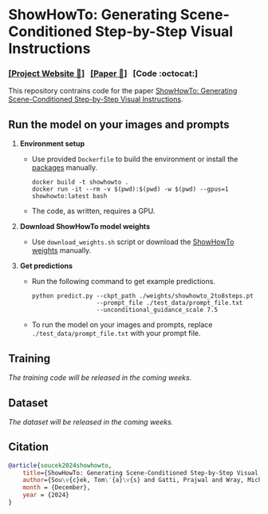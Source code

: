 # ShowHowTo: Generating Scene-Conditioned Step-by-Step Visual Instructions

### [[Project Website :dart:]](https://soczech.github.io/showhowto/)&nbsp;&nbsp;&nbsp;[[Paper :page_with_curl:]](#TODO)&nbsp;&nbsp;&nbsp;[Code :octocat:]

This repository contrains code for the paper [ShowHowTo: Generating Scene-Conditioned Step-by-Step Visual Instructions](#TODO).


## Run the model on your images and prompts
1. **Environment setup**
   - Use provided `Dockerfile` to build the environment or install the [packages](https://github.com/soCzech/ShowHowTo/blob/main/Dockerfile) manually.
     ```
     docker build -t showhowto .
     docker run -it --rm -v $(pwd):$(pwd) -w $(pwd) --gpus=1 showhowto:latest bash
     ```
   - The code, as written, requires a GPU.

2. **Download ShowHowTo model weights**
   - Use `download_weights.sh` script or download the [ShowHowTo weights](https://data.ciirc.cvut.cz/public/projects/2024ShowHowTo/weights/) manually.

3. **Get predictions**
   - Run the following command to get example predictions.
     ```
     python predict.py --ckpt_path ./weights/showhowto_2to8steps.pt 
                       --prompt_file ./test_data/prompt_file.txt
                       --unconditional_guidance_scale 7.5
     ```
   - To run the model on your images and prompts, replace `./test_data/prompt_file.txt` with your prompt file.


## Training
_The training code will be released in the coming weeks._


## Dataset
_The dataset will be released in the coming weeks._


## Citation
```bibtex
@article{soucek2024showhowto,
    title={ShowHowTo: Generating Scene-Conditioned Step-by-Step Visual Instructions},
    author={Sou\v{c}ek, Tom\'{a}\v{s} and Gatti, Prajwal and Wray, Michael and Laptev, Ivan and Damen, Dima and Sivic, Josef},
    month = {December},
    year = {2024}
}
```
